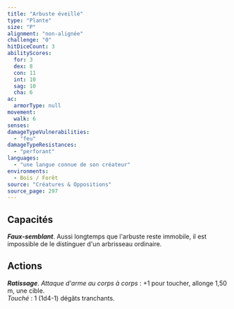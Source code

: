 ```yaml
---
title: "Arbuste éveillé"
type: "Plante"
size: "P"
alignment: "non-alignée"
challenge: "0"
hitDiceCount: 3
abilityScores:
  for: 3
  dex: 8
  con: 11
  int: 10
  sag: 10
  cha: 6
ac: 
  armorType: null
movement: 
  walk: 6
senses: 
damageTypeVulnerabilities: 
  - "feu"
damageTypeResistances: 
  - "perforant"
languages: 
  - "une langue connue de son créateur"
environments:
  - Bois / Forêt
source: "Créatures & Oppositions"
source_page: 297
---
```

## Capacités
_**Faux-semblant**_. Aussi longtemps que l'arbuste reste immobile, il est impossible de le distinguer d'un arbrisseau ordinaire.

## Actions
_**Ratissage**_. _Attaque d'arme au corps à corps_ : +1 pour toucher, allonge 1,50 m, une cible.  
_Touché_ : 1 (1d4-1) dégâts tranchants.
